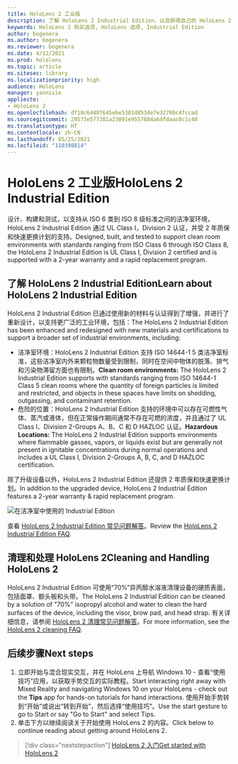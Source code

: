 ```yaml
---
title: HoloLens 2 工业版
description: 了解 HoloLens 2 Industrial Edition，以及获得自己的 HoloLens 2 Industrial Edition 后的后续操作。
keywords: HoloLens 2 购买选项, HoloLens 选项, Industrial Edition
author: bogenera
ms.author: bogenera
ms.reviewer: bogenera
ms.date: 4/12/2021
ms.prod: hololens
ms.topic: article
ms.sitesec: library
ms.localizationpriority: high
audience: HoloLens
manager: yannisle
appliesto:
- HoloLens 2
ms.openlocfilehash: df18c64487645ebe5381d853de7e32780c4fccad
ms.sourcegitcommit: 29573e577381a23891e9557884a6dfdaac0c1c48
ms.translationtype: HT
ms.contentlocale: zh-CN
ms.lasthandoff: 05/25/2021
ms.locfileid: "110398814"
---
```

# <a name="hololens-2-industrial-edition"></a><span data-ttu-id="9545c-104">HoloLens 2 工业版</span><span class="sxs-lookup"><span data-stu-id="9545c-104">HoloLens 2 Industrial Edition</span></span>

<span data-ttu-id="9545c-105">设计、构建和测试，以支持从 ISO 6 类到 ISO 8 级标准之间的洁净室环境，HoloLens 2 Industrial Edition 通过 UL Class I，Division 2 认证，并受 2 年质保和快速更换计划的支持。</span><span class="sxs-lookup"><span data-stu-id="9545c-105">Designed, built, and tested to support clean room environments with standards ranging from ISO Class 6 through ISO Class 8, the HoloLens 2 Industrial Edition is UL Class I, Division 2 certified and is supported with a 2-year warranty and a rapid replacement program.</span></span>

## <a name="learn-about-hololens-2-industrial-edition"></a><span data-ttu-id="9545c-106">了解 HoloLens 2 Industrial Edition</span><span class="sxs-lookup"><span data-stu-id="9545c-106">Learn about HoloLens 2 Industrial Edition</span></span>

<span data-ttu-id="9545c-107">HoloLens 2 Industrial Edition 已通过使用新的材料与认证得到了增强，并进行了重新设计，以支持更广泛的工业环境，包括：</span><span class="sxs-lookup"><span data-stu-id="9545c-107">The HoloLens 2 Industrial Edition has been enhanced and redesigned with new materials and certifications to support a broader set of industrial environments, including:</span></span>

- <span data-ttu-id="9545c-108">洁净室环境：HoloLens 2 Industrial Edition 支持 ISO 14644-1 5 类洁净室标准，这些洁净室内外来颗粒物数量受到限制，同时在空间中物体的脱落、排气和污染物滞留方面也有限制。</span><span class="sxs-lookup"><span data-stu-id="9545c-108">**Clean room environments:** The HoloLens 2 Industrial Edition supports with standards ranging from ISO 14644-1 Class 5 clean rooms where the quantity of foreign particles is limited and restricted, and objects in these spaces have limits on shedding, outgassing, and contaminant retention.</span></span>
- <span data-ttu-id="9545c-109">危险的位置：HoloLens 2 Industrial Edition 支持的环境中可以存在可燃性气体、蒸汽或液体，但在正常操作期间通常不存在可燃的浓度，并且通过了 UL Class I、Division 2-Groups A、B、C 和 D HAZLOC 认证。</span><span class="sxs-lookup"><span data-stu-id="9545c-109">**Hazardous Locations:** The HoloLens 2 Industrial Edition supports environments where flammable gasses, vapors, or liquids exist but are generally not present in ignitable concentrations during normal operations and includes a UL Class I, Division 2-Groups A, B, C, and D HAZLOC certification.</span></span>

<span data-ttu-id="9545c-110">除了升级设备以外，HoloLens 2 Industrial Edition 还提供 2 年质保和快速更换计划。</span><span class="sxs-lookup"><span data-stu-id="9545c-110">In addition to the upgraded device, HoloLens 2 Industrial Edition features a 2-year warranty & rapid replacement program.</span></span>

![在洁净室中使用的 Industrial Edition](./images/ie-small-pic.png)

<span data-ttu-id="9545c-112">查看 [HoloLens 2 Industrial Edition 常见问题解答](hololens2-industrial-edition-faq.md)。</span><span class="sxs-lookup"><span data-stu-id="9545c-112">Review the [HoloLens 2 Industrial Edition FAQ](hololens2-industrial-edition-faq.md).</span></span>

## <a name="cleaning-and-handling-hololens-2"></a><span data-ttu-id="9545c-113">清理和处理 HoloLens 2</span><span class="sxs-lookup"><span data-stu-id="9545c-113">Cleaning and Handling HoloLens 2</span></span>

<span data-ttu-id="9545c-114">HoloLens 2 Industrial Edition 可使用“70%”异丙醇水溶液清理设备的硬质表面，包括面罩、额头板和头带。</span><span class="sxs-lookup"><span data-stu-id="9545c-114">The HoloLens 2 Industrial Edition can be cleaned by a solution of "70%" isopropyl alcohol and water to clean the hard surfaces of the device, including the visor, brow pad, and head strap.</span></span> <span data-ttu-id="9545c-115">有关详细信息，请参阅 [HoloLens 2 清理常见问题解答](https://docs.microsoft.com/hololens/hololens2-maintenance)。</span><span class="sxs-lookup"><span data-stu-id="9545c-115">For more information, see the [HoloLens 2 cleaning FAQ](https://docs.microsoft.com/hololens/hololens2-maintenance).</span></span>

## <a name="next-steps"></a><span data-ttu-id="9545c-116">后续步骤</span><span class="sxs-lookup"><span data-stu-id="9545c-116">Next steps</span></span>

1. <span data-ttu-id="9545c-117">立即开始与混合现实交互，并在 HoloLens 上导航 Windows 10 - 查看“使用技巧”应用，以获取手势交互的实际教程。</span><span class="sxs-lookup"><span data-stu-id="9545c-117">Start interacting right away with Mixed Reality and navigating Windows 10 on your HoloLens - check out the **Tips** app for hands-on tutorials for hand interactions.</span></span> <span data-ttu-id="9545c-118">使用开始手势转到“开始”或说出“转到开始”，然后选择“使用技巧”。</span><span class="sxs-lookup"><span data-stu-id="9545c-118">Use the start gesture to go to Start or say "Go to Start" and select Tips.</span></span>
1. <span data-ttu-id="9545c-119">单击下方以继续阅读关于开始使用 HoloLens 2 的内容。</span><span class="sxs-lookup"><span data-stu-id="9545c-119">Click below to continue reading about getting around HoloLens 2.</span></span>

> [!div class="nextstepaction"]
> [<span data-ttu-id="9545c-120">HoloLens 2 入门</span><span class="sxs-lookup"><span data-stu-id="9545c-120">Get started with HoloLens 2</span></span>](hololens2-basic-usage.md)